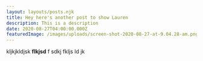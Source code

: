 ```yaml
---
layout: layouts/posts.njk
title: Hey here's another post to show Lauren
description: This is a description
date: 2020-08-27T04:00:00.000Z
featuredImage: /images/uploads/screen-shot-2020-08-27-at-9.04.28-am.png
---
```

kljkjkldjsk **flkjsd** f sdkj fkljs ld jk
